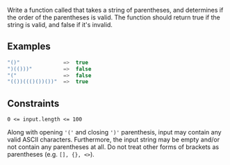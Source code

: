 Write a function called that takes a string of parentheses, and determines if the order of the parentheses is valid. The function should return true if the string is valid, and false if it's invalid.

## Examples
```csharp
"()"              =>  true
")(()))"          =>  false
"("               =>  false
"(())((()())())"  =>  true
```

## Constraints
```0 <= input.length <= 100```

Along with opening ```'('``` and closing ```')'``` parenthesis, input may contain any valid ASCII characters. Furthermore, the input string may be empty and/or not contain any parentheses at all. Do not treat other forms of brackets as parentheses (e.g. ```[], {}, <>```).
